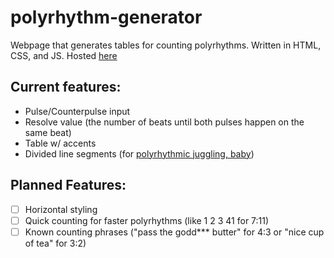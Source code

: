 # polyrhythm-generator
Webpage that generates tables for counting polyrhythms. Written in HTML, CSS, and JS. Hosted [here](https://bustinbung.github.io/polyrhythm-generator)

## Current features:
+ Pulse/Counterpulse input
+ Resolve value (the number of beats until both pulses happen on the same beat)
+ Table w/ accents
+ Divided line segments (for [polyrhythmic juggling, baby](https://www.youtube.com/watch?v=wEPu8rEYQJY))

## Planned Features:
+ [ ] Horizontal styling
+ [ ] Quick counting for faster polyrhythms (like 1 2 3 41 for 7:11)
+ [ ] Known counting phrases ("pass the godd*** butter" for 4:3 or "nice cup of tea" for 3:2)
